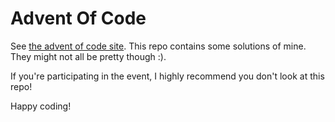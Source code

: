# Advent Of Code

See [the advent of code site](https://adventofcode.com). This repo contains some solutions of mine. They might not all be pretty though :).

If you're participating in the event, I highly recommend you don't look at this repo!

Happy coding!
